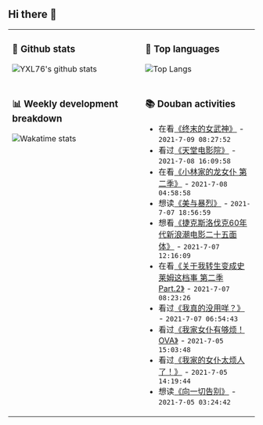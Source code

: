 ## Hi there 👋

<table>
<tr>
<td valign="top" width="54%">

### 🔭 Github stats

![YXL76's github stats](https://github-readme-stats.yxl76.vercel.app/api?username=YXL76&count_private=true&show_icons=true&include_all_commits=true&theme=prussian&line_height=28&disable_animations=true)

</td>

<td valign="top" width="46%">

### 🌱 Top languages

![Top Langs](https://github-readme-stats.yxl76.vercel.app/api/top-langs/?username=YXL76&layout=compact&theme=prussian&langs_count=8&hide=HTML,CSS,SCSS)

</td>
</tr>
<tr>
<td valign="top" width="54%">

### 📊 Weekly development breakdown

![Wakatime stats](https://github-readme-stats.yxl76.vercel.app/api/wakatime?username=YXL76&layout=compact&theme=prussian)


</td>
<td valign="top" width="46%">

### 📚 Douban activities

- 在看[《终末的女武神》](http://movie.douban.com/subject/35296030/) - `2021-7-09 08:27:52`
- 看过[《天堂电影院》](http://movie.douban.com/subject/1291828/) - `2021-7-08 16:09:58`
- 在看[《小林家的龙女仆 第二季》](http://movie.douban.com/subject/30459061/) - `2021-7-08 04:58:58`
- 想读[《美与暴烈》](https://book.douban.com/subject/34897115/) - `2021-7-07 18:56:59`
- 想看[《捷克斯洛伐克60年代新浪潮电影二十五面体》](http://movie.douban.com/subject/10553041/) - `2021-7-07 12:16:09`
- 在看[《关于我转生变成史莱姆这档事 第二季 Part.2》](http://movie.douban.com/subject/35044518/) - `2021-7-07 08:23:26`
- 看过[《我真的没用咩？》](http://movie.douban.com/subject/34925301/) - `2021-7-07 06:54:43`
- 看过[《我家女仆有够烦！OVA》](http://movie.douban.com/subject/30353113/) - `2021-7-05 15:03:48`
- 看过[《我家的女仆太烦人了！》](http://movie.douban.com/subject/30194944/) - `2021-7-05 14:19:44`
- 想读[《向一切告别》](https://book.douban.com/subject/35513215/) - `2021-7-05 03:24:42`

</td>
</tr>
</table>

<!--
**YXL76/YXL76** is a ✨ _special_ ✨ repository because its `README.md` (this file) appears on your GitHub profile.

Here are some ideas to get you started:

- 🔭 I’m currently working on ...
- 🌱 I’m currently learning ...
- 👯 I’m looking to collaborate on ...
- 🤔 I’m looking for help with ...
- 💬 Ask me about ...
- 📫 How to reach me: ...
- 😄 Pronouns: ...
- ⚡ Fun fact: ...
-->
